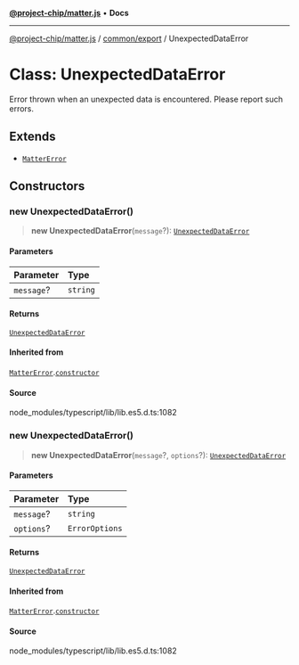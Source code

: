 [**@project-chip/matter.js**](../../../README.md) • **Docs**

***

[@project-chip/matter.js](../../../modules.md) / [common/export](../README.md) / UnexpectedDataError

# Class: UnexpectedDataError

Error thrown when an unexpected data is encountered. Please report such errors.

## Extends

- [`MatterError`](MatterError.md)

## Constructors

### new UnexpectedDataError()

> **new UnexpectedDataError**(`message`?): [`UnexpectedDataError`](UnexpectedDataError.md)

#### Parameters

| Parameter | Type |
| :------ | :------ |
| `message`? | `string` |

#### Returns

[`UnexpectedDataError`](UnexpectedDataError.md)

#### Inherited from

[`MatterError`](MatterError.md).[`constructor`](MatterError.md#constructors)

#### Source

node\_modules/typescript/lib/lib.es5.d.ts:1082

### new UnexpectedDataError()

> **new UnexpectedDataError**(`message`?, `options`?): [`UnexpectedDataError`](UnexpectedDataError.md)

#### Parameters

| Parameter | Type |
| :------ | :------ |
| `message`? | `string` |
| `options`? | `ErrorOptions` |

#### Returns

[`UnexpectedDataError`](UnexpectedDataError.md)

#### Inherited from

[`MatterError`](MatterError.md).[`constructor`](MatterError.md#constructors)

#### Source

node\_modules/typescript/lib/lib.es5.d.ts:1082
